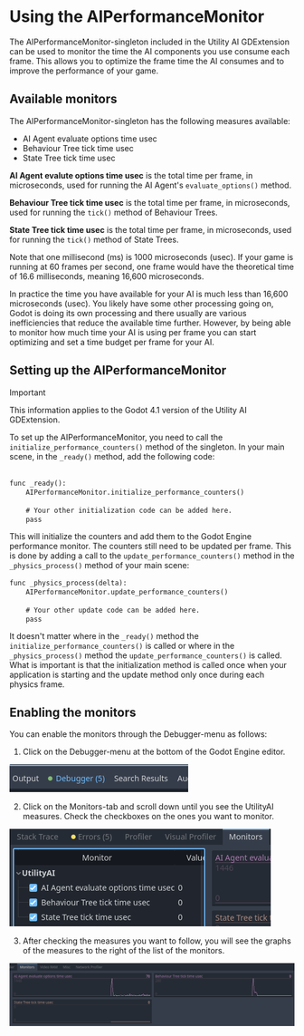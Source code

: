 # Using the AIPerformanceMonitor

The AIPerformanceMonitor-singleton included in the Utility AI GDExtension can be used to monitor the time the AI components you use consume each frame. This allows you to optimize the frame time the AI consumes and to improve the performance of your game. 

## Available monitors

The AIPerformanceMonitor-singleton has the following measures available:

 * AI Agent evaluate options time usec
 * Behaviour Tree tick time usec
 * State Tree tick time usec

**AI Agent evalute options time usec** is the total time per frame, in microseconds, used for running the AI Agent's `evaluate_options()` method. 

**Behaviour Tree tick time usec** is the total time per frame, in microseconds, used for running the `tick()` method of Behaviour Trees. 

**State Tree tick time usec** is the total time per frame, in microseconds, used for running the `tick()` method of State Trees.


Note that one millisecond (ms) is 1000 microseconds (usec). If your game is running at 60 frames per second, one frame would have the theoretical time of 16.6 milliseconds, meaning 16,600 microseconds. 

In practice the time you have available for your AI is much less than 16,600 microseconds (usec). You likely have some other processing going on, Godot is doing its own processing and there usually are various inefficiencies that reduce the available time further. However, by being able to monitor how much time your AI is using per frame you can start optimizing and set a time budget per frame for your AI. 


## Setting up the AIPerformanceMonitor 

> [!IMPORTANT]
> This information applies to the Godot 4.1 version of the Utility AI GDExtension.

To set up the AIPerformanceMonitor, you need to call the `initialize_performance_counters()` method of the singleton. In your main scene, in the `_ready()` method, add the following code:

```gdscript

func _ready():
    AIPerformanceMonitor.initialize_performance_counters()

    # Your other initialization code can be added here.
    pass
```

This will initialize the counters and add them to the Godot Engine performance monitor. The counters still need to be updated per frame. This is done by adding a call to the `update_performance_counters()` method in the `_physics_process()` method of your main scene:

```gdscript
func _physics_process(delta):
    AIPerformanceMonitor.update_performance_counters()

    # Your other update code can be added here.
    pass
```

It doesn't matter where in the `_ready()` method the `initialize_performance_counters()` is called or where in the `_physics_process()` method the `update_performance_counters()` is called. What is important is that the initialization method is called once when your application is starting and the update method only once during each physics frame.


## Enabling the monitors

You can enable the monitors through the Debugger-menu as follows:

 1. Click on the Debugger-menu at the bottom of the Godot Engine editor.

![Debugger-menu](performance_monitor_0.png)


 2. Click on the Monitors-tab and scroll down until you see the UtilityAI measures. Check the checkboxes on the ones you want to monitor.

![Monitors-tab](performance_monitor_1.png)

 3. After checking the measures you want to follow, you will see the graphs of the measures to the right of the list of the monitors.

![Graphs](performance_monitor_2.png)



